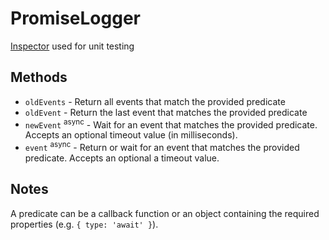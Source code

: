 # PromiseLogger

[Inspector](./Inspector.md#readme) used for unit testing

## Methods

* `oldEvents` - Return all events that match the provided predicate
* `oldEvent` - Return the last event that matches the provided predicate
* `newEvent` <sup>async</sup> - Wait for an event that matches the provided predicate. Accepts an optional
timeout value (in milliseconds).
* `event` <sup>async</sup> - Return or wait for an event that matches the provided predicate. Accepts an optional
a timeout value.

## Notes

A predicate can be a callback function or an object containing the required properties (e.g. `{ type: 'await' }`).
